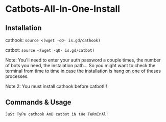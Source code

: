 # Catbots-All-In-One-Install
## Installation

cathook:
```source <(wget -qO- is.gd/cathook)```

catbot:
```source <(wget -qO- is.gd/catbot)```

Note: You'll need to enter your auth password a couple times, the number of bots you need, the instalation path...
      So you might want to check the terminal from time to time in case the installation is hang on one of theses processes.

Note 2: You must install cathook before catbot!!!

## Commands & Usage
`JuSt TyPe cathook AnD catbot iN tHe TeRmInAl!`
